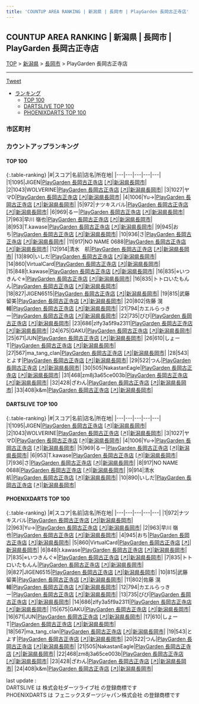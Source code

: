 ```yaml
---
title: 'COUNTUP AREA RANKING | 新潟県 | 長岡市 | PlayGarden 長岡古正寺店'
---
```

## COUNTUP AREA RANKING | 新潟県 | 長岡市 | PlayGarden 長岡古正寺店

[TOP](/darts/rank/) > [新潟県](/darts/rank/新潟県/) > [長岡市](/darts/rank/新潟県/長岡市/) > PlayGarden 長岡古正寺店

___

<a href="https://twitter.com/share?ref_src=twsrc%5Etfw" data-text="COUNTUP AREA RANKING | 新潟県長岡市PlayGarden 長岡古正寺店" class="twitter-share-button" data-hashtags="DARTSLIVE,PHOENIXDARTS,darts,ダーツ" data-show-count="false">Tweet</a>

* [ランキング](#カウントアップランキング)
    * [TOP 100](#top-100)
    * [DARTSLIVE TOP 100](#dartslive-top-100)
    * [PHOENIXDARTS TOP 100](#phoenixdarts-top-100)

### 市区町村

<ul>

</ul>

### カウントアップランキング

#### TOP 100



{:.table-ranking}
|#|スコア|名前|店名|所在地|
|---|---|---|---|---|
|1|1095|<span class="rank-name-dl">JIGEN</span>|<a href="/darts/rank/shops/59890313060d699525d56fb0e5c39bac.html">PlayGarden 長岡古正寺店</a> <a href="https://search.dartslive.com/jp/shop/59890313060d699525d56fb0e5c39bac">[↗]</a>|<a href="/darts/rank/新潟県/長岡市">新潟県長岡市</a>|
|2|1043|<span class="rank-name-dl">WOLVERINE</span>|<a href="/darts/rank/shops/59890313060d699525d56fb0e5c39bac.html">PlayGarden 長岡古正寺店</a> <a href="https://search.dartslive.com/jp/shop/59890313060d699525d56fb0e5c39bac">[↗]</a>|<a href="/darts/rank/新潟県/長岡市">新潟県長岡市</a>|
|3|1027|<span class="rank-name-dl">ヤマD</span>|<a href="/darts/rank/shops/59890313060d699525d56fb0e5c39bac.html">PlayGarden 長岡古正寺店</a> <a href="https://search.dartslive.com/jp/shop/59890313060d699525d56fb0e5c39bac">[↗]</a>|<a href="/darts/rank/新潟県/長岡市">新潟県長岡市</a>|
|4|1006|<span class="rank-name-dl">Yu→</span>|<a href="/darts/rank/shops/59890313060d699525d56fb0e5c39bac.html">PlayGarden 長岡古正寺店</a> <a href="https://search.dartslive.com/jp/shop/59890313060d699525d56fb0e5c39bac">[↗]</a>|<a href="/darts/rank/新潟県/長岡市">新潟県長岡市</a>|
|5|972|<span class="rank-name-pd">ナツキスバル</span>|<a href="/darts/rank/shops/96272.html">PlayGarden 長岡古正寺店</a> <a href="https://vs.phoenixdarts.com/jp/shop/shopDetailInfo/s_96272?s_seq=96272">[↗]</a>|<a href="/darts/rank/新潟県/長岡市">新潟県長岡市</a>|
|6|969|<span class="rank-name-dl">るー</span>|<a href="/darts/rank/shops/59890313060d699525d56fb0e5c39bac.html">PlayGarden 長岡古正寺店</a> <a href="https://search.dartslive.com/jp/shop/59890313060d699525d56fb0e5c39bac">[↗]</a>|<a href="/darts/rank/新潟県/長岡市">新潟県長岡市</a>|
|7|963|<span class="rank-name-pd">早川 嶺也</span>|<a href="/darts/rank/shops/96272.html">PlayGarden 長岡古正寺店</a> <a href="https://vs.phoenixdarts.com/jp/shop/shopDetailInfo/s_96272?s_seq=96272">[↗]</a>|<a href="/darts/rank/新潟県/長岡市">新潟県長岡市</a>|
|8|953|<span class="rank-name-dl">T.kawase</span>|<a href="/darts/rank/shops/59890313060d699525d56fb0e5c39bac.html">PlayGarden 長岡古正寺店</a> <a href="https://search.dartslive.com/jp/shop/59890313060d699525d56fb0e5c39bac">[↗]</a>|<a href="/darts/rank/新潟県/長岡市">新潟県長岡市</a>|
|9|945|<span class="rank-name-pd">おち</span>|<a href="/darts/rank/shops/96272.html">PlayGarden 長岡古正寺店</a> <a href="https://vs.phoenixdarts.com/jp/shop/shopDetailInfo/s_96272?s_seq=96272">[↗]</a>|<a href="/darts/rank/新潟県/長岡市">新潟県長岡市</a>|
|10|936|<span class="rank-name-dl">さ</span>|<a href="/darts/rank/shops/59890313060d699525d56fb0e5c39bac.html">PlayGarden 長岡古正寺店</a> <a href="https://search.dartslive.com/jp/shop/59890313060d699525d56fb0e5c39bac">[↗]</a>|<a href="/darts/rank/新潟県/長岡市">新潟県長岡市</a>|
|11|917|<span class="rank-name-dl">NO NAME 0688</span>|<a href="/darts/rank/shops/59890313060d699525d56fb0e5c39bac.html">PlayGarden 長岡古正寺店</a> <a href="https://search.dartslive.com/jp/shop/59890313060d699525d56fb0e5c39bac">[↗]</a>|<a href="/darts/rank/新潟県/長岡市">新潟県長岡市</a>|
|12|914|<span class="rank-name-dl">清水　航</span>|<a href="/darts/rank/shops/59890313060d699525d56fb0e5c39bac.html">PlayGarden 長岡古正寺店</a> <a href="https://search.dartslive.com/jp/shop/59890313060d699525d56fb0e5c39bac">[↗]</a>|<a href="/darts/rank/新潟県/長岡市">新潟県長岡市</a>|
|13|890|<span class="rank-name-dl">いしだ</span>|<a href="/darts/rank/shops/59890313060d699525d56fb0e5c39bac.html">PlayGarden 長岡古正寺店</a> <a href="https://search.dartslive.com/jp/shop/59890313060d699525d56fb0e5c39bac">[↗]</a>|<a href="/darts/rank/新潟県/長岡市">新潟県長岡市</a>|
|14|860|<span class="rank-name-pd">VirtualCard</span>|<a href="/darts/rank/shops/96272.html">PlayGarden 長岡古正寺店</a> <a href="https://vs.phoenixdarts.com/jp/shop/shopDetailInfo/s_96272?s_seq=96272">[↗]</a>|<a href="/darts/rank/新潟県/長岡市">新潟県長岡市</a>|
|15|848|<span class="rank-name-pd">t.kawase</span>|<a href="/darts/rank/shops/96272.html">PlayGarden 長岡古正寺店</a> <a href="https://vs.phoenixdarts.com/jp/shop/shopDetailInfo/s_96272?s_seq=96272">[↗]</a>|<a href="/darts/rank/新潟県/長岡市">新潟県長岡市</a>|
|16|835|<span class="rank-name-pd">⭐︎いつきんぐ⭐︎</span>|<a href="/darts/rank/shops/96272.html">PlayGarden 長岡古正寺店</a> <a href="https://vs.phoenixdarts.com/jp/shop/shopDetailInfo/s_96272?s_seq=96272">[↗]</a>|<a href="/darts/rank/新潟県/長岡市">新潟県長岡市</a>|
|16|835|<span class="rank-name-pd">トトロいたもんん</span>|<a href="/darts/rank/shops/96272.html">PlayGarden 長岡古正寺店</a> <a href="https://vs.phoenixdarts.com/jp/shop/shopDetailInfo/s_96272?s_seq=96272">[↗]</a>|<a href="/darts/rank/新潟県/長岡市">新潟県長岡市</a>|
|18|827|<span class="rank-name-pd">JIGEN6515</span>|<a href="/darts/rank/shops/96272.html">PlayGarden 長岡古正寺店</a> <a href="https://vs.phoenixdarts.com/jp/shop/shopDetailInfo/s_96272?s_seq=96272">[↗]</a>|<a href="/darts/rank/新潟県/長岡市">新潟県長岡市</a>|
|19|815|<span class="rank-name-pd"><span class="pro-icon-pd"></span>武藤 留美</span>|<a href="/darts/rank/shops/96272.html">PlayGarden 長岡古正寺店</a> <a href="https://vs.phoenixdarts.com/jp/shop/shopDetailInfo/s_96272?s_seq=96272">[↗]</a>|<a href="/darts/rank/新潟県/長岡市">新潟県長岡市</a>|
|20|802|<span class="rank-name-pd"><span class="pro-icon-pd"></span>佐藤 滉輔</span>|<a href="/darts/rank/shops/96272.html">PlayGarden 長岡古正寺店</a> <a href="https://vs.phoenixdarts.com/jp/shop/shopDetailInfo/s_96272?s_seq=96272">[↗]</a>|<a href="/darts/rank/新潟県/長岡市">新潟県長岡市</a>|
|21|794|<span class="rank-name-pd">カエルらっきー</span>|<a href="/darts/rank/shops/96272.html">PlayGarden 長岡古正寺店</a> <a href="https://vs.phoenixdarts.com/jp/shop/shopDetailInfo/s_96272?s_seq=96272">[↗]</a>|<a href="/darts/rank/新潟県/長岡市">新潟県長岡市</a>|
|22|735|<span class="rank-name-pd">びび</span>|<a href="/darts/rank/shops/96272.html">PlayGarden 長岡古正寺店</a> <a href="https://vs.phoenixdarts.com/jp/shop/shopDetailInfo/s_96272?s_seq=96272">[↗]</a>|<a href="/darts/rank/新潟県/長岡市">新潟県長岡市</a>|
|23|686|<span class="rank-name-pd">zlfy3a5f9a2311</span>|<a href="/darts/rank/shops/96272.html">PlayGarden 長岡古正寺店</a> <a href="https://vs.phoenixdarts.com/jp/shop/shopDetailInfo/s_96272?s_seq=96272">[↗]</a>|<a href="/darts/rank/新潟県/長岡市">新潟県長岡市</a>|
|24|675|<span class="rank-name-pd">GAKU</span>|<a href="/darts/rank/shops/96272.html">PlayGarden 長岡古正寺店</a> <a href="https://vs.phoenixdarts.com/jp/shop/shopDetailInfo/s_96272?s_seq=96272">[↗]</a>|<a href="/darts/rank/新潟県/長岡市">新潟県長岡市</a>|
|25|671|<span class="rank-name-pd">JUN</span>|<a href="/darts/rank/shops/96272.html">PlayGarden 長岡古正寺店</a> <a href="https://vs.phoenixdarts.com/jp/shop/shopDetailInfo/s_96272?s_seq=96272">[↗]</a>|<a href="/darts/rank/新潟県/長岡市">新潟県長岡市</a>|
|26|610|<span class="rank-name-pd">しょーT</span>|<a href="/darts/rank/shops/96272.html">PlayGarden 長岡古正寺店</a> <a href="https://vs.phoenixdarts.com/jp/shop/shopDetailInfo/s_96272?s_seq=96272">[↗]</a>|<a href="/darts/rank/新潟県/長岡市">新潟県長岡市</a>|
|27|567|<span class="rank-name-pd">ma_tang_clan</span>|<a href="/darts/rank/shops/96272.html">PlayGarden 長岡古正寺店</a> <a href="https://vs.phoenixdarts.com/jp/shop/shopDetailInfo/s_96272?s_seq=96272">[↗]</a>|<a href="/darts/rank/新潟県/長岡市">新潟県長岡市</a>|
|28|543|<span class="rank-name-pd">とよす</span>|<a href="/darts/rank/shops/96272.html">PlayGarden 長岡古正寺店</a> <a href="https://vs.phoenixdarts.com/jp/shop/shopDetailInfo/s_96272?s_seq=96272">[↗]</a>|<a href="/darts/rank/新潟県/長岡市">新潟県長岡市</a>|
|29|522|<span class="rank-name-pd">つん</span>|<a href="/darts/rank/shops/96272.html">PlayGarden 長岡古正寺店</a> <a href="https://vs.phoenixdarts.com/jp/shop/shopDetailInfo/s_96272?s_seq=96272">[↗]</a>|<a href="/darts/rank/新潟県/長岡市">新潟県長岡市</a>|
|30|505|<span class="rank-name-pd">NakastanEagle</span>|<a href="/darts/rank/shops/96272.html">PlayGarden 長岡古正寺店</a> <a href="https://vs.phoenixdarts.com/jp/shop/shopDetailInfo/s_96272?s_seq=96272">[↗]</a>|<a href="/darts/rank/新潟県/長岡市">新潟県長岡市</a>|
|31|468|<span class="rank-name-pd">zm8j3a65ce003b</span>|<a href="/darts/rank/shops/96272.html">PlayGarden 長岡古正寺店</a> <a href="https://vs.phoenixdarts.com/jp/shop/shopDetailInfo/s_96272?s_seq=96272">[↗]</a>|<a href="/darts/rank/新潟県/長岡市">新潟県長岡市</a>|
|32|428|<span class="rank-name-pd">ざわん</span>|<a href="/darts/rank/shops/96272.html">PlayGarden 長岡古正寺店</a> <a href="https://vs.phoenixdarts.com/jp/shop/shopDetailInfo/s_96272?s_seq=96272">[↗]</a>|<a href="/darts/rank/新潟県/長岡市">新潟県長岡市</a>|
|33|408|<span class="rank-name-pd">k&amp;m</span>|<a href="/darts/rank/shops/96272.html">PlayGarden 長岡古正寺店</a> <a href="https://vs.phoenixdarts.com/jp/shop/shopDetailInfo/s_96272?s_seq=96272">[↗]</a>|<a href="/darts/rank/新潟県/長岡市">新潟県長岡市</a>|


#### DARTSLIVE TOP 100



{:.table-ranking}
|#|スコア|名前|店名|所在地|
|---|---|---|---|---|
|1|1095|<span class="rank-name-dl">JIGEN</span>|<a href="/darts/rank/shops/59890313060d699525d56fb0e5c39bac.html">PlayGarden 長岡古正寺店</a> <a href="https://search.dartslive.com/jp/shop/59890313060d699525d56fb0e5c39bac">[↗]</a>|<a href="/darts/rank/新潟県/長岡市">新潟県長岡市</a>|
|2|1043|<span class="rank-name-dl">WOLVERINE</span>|<a href="/darts/rank/shops/59890313060d699525d56fb0e5c39bac.html">PlayGarden 長岡古正寺店</a> <a href="https://search.dartslive.com/jp/shop/59890313060d699525d56fb0e5c39bac">[↗]</a>|<a href="/darts/rank/新潟県/長岡市">新潟県長岡市</a>|
|3|1027|<span class="rank-name-dl">ヤマD</span>|<a href="/darts/rank/shops/59890313060d699525d56fb0e5c39bac.html">PlayGarden 長岡古正寺店</a> <a href="https://search.dartslive.com/jp/shop/59890313060d699525d56fb0e5c39bac">[↗]</a>|<a href="/darts/rank/新潟県/長岡市">新潟県長岡市</a>|
|4|1006|<span class="rank-name-dl">Yu→</span>|<a href="/darts/rank/shops/59890313060d699525d56fb0e5c39bac.html">PlayGarden 長岡古正寺店</a> <a href="https://search.dartslive.com/jp/shop/59890313060d699525d56fb0e5c39bac">[↗]</a>|<a href="/darts/rank/新潟県/長岡市">新潟県長岡市</a>|
|5|969|<span class="rank-name-dl">るー</span>|<a href="/darts/rank/shops/59890313060d699525d56fb0e5c39bac.html">PlayGarden 長岡古正寺店</a> <a href="https://search.dartslive.com/jp/shop/59890313060d699525d56fb0e5c39bac">[↗]</a>|<a href="/darts/rank/新潟県/長岡市">新潟県長岡市</a>|
|6|953|<span class="rank-name-dl">T.kawase</span>|<a href="/darts/rank/shops/59890313060d699525d56fb0e5c39bac.html">PlayGarden 長岡古正寺店</a> <a href="https://search.dartslive.com/jp/shop/59890313060d699525d56fb0e5c39bac">[↗]</a>|<a href="/darts/rank/新潟県/長岡市">新潟県長岡市</a>|
|7|936|<span class="rank-name-dl">さ</span>|<a href="/darts/rank/shops/59890313060d699525d56fb0e5c39bac.html">PlayGarden 長岡古正寺店</a> <a href="https://search.dartslive.com/jp/shop/59890313060d699525d56fb0e5c39bac">[↗]</a>|<a href="/darts/rank/新潟県/長岡市">新潟県長岡市</a>|
|8|917|<span class="rank-name-dl">NO NAME 0688</span>|<a href="/darts/rank/shops/59890313060d699525d56fb0e5c39bac.html">PlayGarden 長岡古正寺店</a> <a href="https://search.dartslive.com/jp/shop/59890313060d699525d56fb0e5c39bac">[↗]</a>|<a href="/darts/rank/新潟県/長岡市">新潟県長岡市</a>|
|9|914|<span class="rank-name-dl">清水　航</span>|<a href="/darts/rank/shops/59890313060d699525d56fb0e5c39bac.html">PlayGarden 長岡古正寺店</a> <a href="https://search.dartslive.com/jp/shop/59890313060d699525d56fb0e5c39bac">[↗]</a>|<a href="/darts/rank/新潟県/長岡市">新潟県長岡市</a>|
|10|890|<span class="rank-name-dl">いしだ</span>|<a href="/darts/rank/shops/59890313060d699525d56fb0e5c39bac.html">PlayGarden 長岡古正寺店</a> <a href="https://search.dartslive.com/jp/shop/59890313060d699525d56fb0e5c39bac">[↗]</a>|<a href="/darts/rank/新潟県/長岡市">新潟県長岡市</a>|


#### PHOENIXDARTS TOP 100



{:.table-ranking}
|#|スコア|名前|店名|所在地|
|---|---|---|---|---|
|1|972|<span class="rank-name-pd">ナツキスバル</span>|<a href="/darts/rank/shops/96272.html">PlayGarden 長岡古正寺店</a> <a href="https://vs.phoenixdarts.com/jp/shop/shopDetailInfo/s_96272?s_seq=96272">[↗]</a>|<a href="/darts/rank/新潟県/長岡市">新潟県長岡市</a>|
|2|963|<span class="rank-name-pd">Yu→</span>|<a href="/darts/rank/shops/96272.html">PlayGarden 長岡古正寺店</a> <a href="https://vs.phoenixdarts.com/jp/shop/shopDetailInfo/s_96272?s_seq=96272">[↗]</a>|<a href="/darts/rank/新潟県/長岡市">新潟県長岡市</a>|
|2|963|<span class="rank-name-pd">早川 嶺也</span>|<a href="/darts/rank/shops/96272.html">PlayGarden 長岡古正寺店</a> <a href="https://vs.phoenixdarts.com/jp/shop/shopDetailInfo/s_96272?s_seq=96272">[↗]</a>|<a href="/darts/rank/新潟県/長岡市">新潟県長岡市</a>|
|4|945|<span class="rank-name-pd">おち</span>|<a href="/darts/rank/shops/96272.html">PlayGarden 長岡古正寺店</a> <a href="https://vs.phoenixdarts.com/jp/shop/shopDetailInfo/s_96272?s_seq=96272">[↗]</a>|<a href="/darts/rank/新潟県/長岡市">新潟県長岡市</a>|
|5|860|<span class="rank-name-pd">VirtualCard</span>|<a href="/darts/rank/shops/96272.html">PlayGarden 長岡古正寺店</a> <a href="https://vs.phoenixdarts.com/jp/shop/shopDetailInfo/s_96272?s_seq=96272">[↗]</a>|<a href="/darts/rank/新潟県/長岡市">新潟県長岡市</a>|
|6|848|<span class="rank-name-pd">t.kawase</span>|<a href="/darts/rank/shops/96272.html">PlayGarden 長岡古正寺店</a> <a href="https://vs.phoenixdarts.com/jp/shop/shopDetailInfo/s_96272?s_seq=96272">[↗]</a>|<a href="/darts/rank/新潟県/長岡市">新潟県長岡市</a>|
|7|835|<span class="rank-name-pd">⭐︎いつきんぐ⭐︎</span>|<a href="/darts/rank/shops/96272.html">PlayGarden 長岡古正寺店</a> <a href="https://vs.phoenixdarts.com/jp/shop/shopDetailInfo/s_96272?s_seq=96272">[↗]</a>|<a href="/darts/rank/新潟県/長岡市">新潟県長岡市</a>|
|7|835|<span class="rank-name-pd">トトロいたもんん</span>|<a href="/darts/rank/shops/96272.html">PlayGarden 長岡古正寺店</a> <a href="https://vs.phoenixdarts.com/jp/shop/shopDetailInfo/s_96272?s_seq=96272">[↗]</a>|<a href="/darts/rank/新潟県/長岡市">新潟県長岡市</a>|
|9|827|<span class="rank-name-pd">JIGEN6515</span>|<a href="/darts/rank/shops/96272.html">PlayGarden 長岡古正寺店</a> <a href="https://vs.phoenixdarts.com/jp/shop/shopDetailInfo/s_96272?s_seq=96272">[↗]</a>|<a href="/darts/rank/新潟県/長岡市">新潟県長岡市</a>|
|10|815|<span class="rank-name-pd"><span class="pro-icon-pd"></span>武藤 留美</span>|<a href="/darts/rank/shops/96272.html">PlayGarden 長岡古正寺店</a> <a href="https://vs.phoenixdarts.com/jp/shop/shopDetailInfo/s_96272?s_seq=96272">[↗]</a>|<a href="/darts/rank/新潟県/長岡市">新潟県長岡市</a>|
|11|802|<span class="rank-name-pd"><span class="pro-icon-pd"></span>佐藤 滉輔</span>|<a href="/darts/rank/shops/96272.html">PlayGarden 長岡古正寺店</a> <a href="https://vs.phoenixdarts.com/jp/shop/shopDetailInfo/s_96272?s_seq=96272">[↗]</a>|<a href="/darts/rank/新潟県/長岡市">新潟県長岡市</a>|
|12|794|<span class="rank-name-pd">カエルらっきー</span>|<a href="/darts/rank/shops/96272.html">PlayGarden 長岡古正寺店</a> <a href="https://vs.phoenixdarts.com/jp/shop/shopDetailInfo/s_96272?s_seq=96272">[↗]</a>|<a href="/darts/rank/新潟県/長岡市">新潟県長岡市</a>|
|13|735|<span class="rank-name-pd">びび</span>|<a href="/darts/rank/shops/96272.html">PlayGarden 長岡古正寺店</a> <a href="https://vs.phoenixdarts.com/jp/shop/shopDetailInfo/s_96272?s_seq=96272">[↗]</a>|<a href="/darts/rank/新潟県/長岡市">新潟県長岡市</a>|
|14|686|<span class="rank-name-pd">zlfy3a5f9a2311</span>|<a href="/darts/rank/shops/96272.html">PlayGarden 長岡古正寺店</a> <a href="https://vs.phoenixdarts.com/jp/shop/shopDetailInfo/s_96272?s_seq=96272">[↗]</a>|<a href="/darts/rank/新潟県/長岡市">新潟県長岡市</a>|
|15|675|<span class="rank-name-pd">GAKU</span>|<a href="/darts/rank/shops/96272.html">PlayGarden 長岡古正寺店</a> <a href="https://vs.phoenixdarts.com/jp/shop/shopDetailInfo/s_96272?s_seq=96272">[↗]</a>|<a href="/darts/rank/新潟県/長岡市">新潟県長岡市</a>|
|16|671|<span class="rank-name-pd">JUN</span>|<a href="/darts/rank/shops/96272.html">PlayGarden 長岡古正寺店</a> <a href="https://vs.phoenixdarts.com/jp/shop/shopDetailInfo/s_96272?s_seq=96272">[↗]</a>|<a href="/darts/rank/新潟県/長岡市">新潟県長岡市</a>|
|17|610|<span class="rank-name-pd">しょーT</span>|<a href="/darts/rank/shops/96272.html">PlayGarden 長岡古正寺店</a> <a href="https://vs.phoenixdarts.com/jp/shop/shopDetailInfo/s_96272?s_seq=96272">[↗]</a>|<a href="/darts/rank/新潟県/長岡市">新潟県長岡市</a>|
|18|567|<span class="rank-name-pd">ma_tang_clan</span>|<a href="/darts/rank/shops/96272.html">PlayGarden 長岡古正寺店</a> <a href="https://vs.phoenixdarts.com/jp/shop/shopDetailInfo/s_96272?s_seq=96272">[↗]</a>|<a href="/darts/rank/新潟県/長岡市">新潟県長岡市</a>|
|19|543|<span class="rank-name-pd">とよす</span>|<a href="/darts/rank/shops/96272.html">PlayGarden 長岡古正寺店</a> <a href="https://vs.phoenixdarts.com/jp/shop/shopDetailInfo/s_96272?s_seq=96272">[↗]</a>|<a href="/darts/rank/新潟県/長岡市">新潟県長岡市</a>|
|20|522|<span class="rank-name-pd">つん</span>|<a href="/darts/rank/shops/96272.html">PlayGarden 長岡古正寺店</a> <a href="https://vs.phoenixdarts.com/jp/shop/shopDetailInfo/s_96272?s_seq=96272">[↗]</a>|<a href="/darts/rank/新潟県/長岡市">新潟県長岡市</a>|
|21|505|<span class="rank-name-pd">NakastanEagle</span>|<a href="/darts/rank/shops/96272.html">PlayGarden 長岡古正寺店</a> <a href="https://vs.phoenixdarts.com/jp/shop/shopDetailInfo/s_96272?s_seq=96272">[↗]</a>|<a href="/darts/rank/新潟県/長岡市">新潟県長岡市</a>|
|22|468|<span class="rank-name-pd">zm8j3a65ce003b</span>|<a href="/darts/rank/shops/96272.html">PlayGarden 長岡古正寺店</a> <a href="https://vs.phoenixdarts.com/jp/shop/shopDetailInfo/s_96272?s_seq=96272">[↗]</a>|<a href="/darts/rank/新潟県/長岡市">新潟県長岡市</a>|
|23|428|<span class="rank-name-pd">ざわん</span>|<a href="/darts/rank/shops/96272.html">PlayGarden 長岡古正寺店</a> <a href="https://vs.phoenixdarts.com/jp/shop/shopDetailInfo/s_96272?s_seq=96272">[↗]</a>|<a href="/darts/rank/新潟県/長岡市">新潟県長岡市</a>|
|24|408|<span class="rank-name-pd">k&amp;m</span>|<a href="/darts/rank/shops/96272.html">PlayGarden 長岡古正寺店</a> <a href="https://vs.phoenixdarts.com/jp/shop/shopDetailInfo/s_96272?s_seq=96272">[↗]</a>|<a href="/darts/rank/新潟県/長岡市">新潟県長岡市</a>|


<div class="footer border-top border-gray-light mt-5 pt-3 text-right text-gray">
    last update : <span style="font-weight: italic" id="foot_last_modified"></span><br />
    DARTSLIVE は 株式会社ダーツライブ社 の登録商標です<br />
    PHOENIXDARTS は フェニックスダーツジャパン株式会社 の登録商標です<br />
</div>

<script src="https://cdnjs.cloudflare.com/ajax/libs/jquery.tablesorter/2.31.3/js/jquery.tablesorter.min.js" integrity="sha512-qzgd5cYSZcosqpzpn7zF2ZId8f/8CHmFKZ8j7mU4OUXTNRd5g+ZHBPsgKEwoqxCtdQvExE5LprwwPAgoicguNg==" crossorigin="anonymous" referrerpolicy="no-referrer"></script>
<link rel="stylesheet" href="https://cdnjs.cloudflare.com/ajax/libs/jquery.tablesorter/2.31.3/css/theme.default.min.css" integrity="sha512-wghhOJkjQX0Lh3NSWvNKeZ0ZpNn+SPVXX1Qyc9OCaogADktxrBiBdKGDoqVUOyhStvMBmJQ8ZdMHiR3wuEq8+w==" crossorigin="anonymous" referrerpolicy="no-referrer" />
<script>
$(function() {
    $(".table-ranking").tablesorter({sortList:[[0, 0]]});
    $("#foot_last_modified").text(formatDate(new Date(document.lastModified), 'yyyy-MM-dd HH:mm:ss'));
});
</script>

<script async src="https://platform.twitter.com/widgets.js" charset="utf-8"></script>